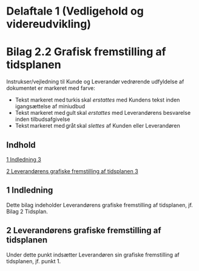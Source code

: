 # Delaftale 1 (Vedligehold og videreudvikling)

# Bilag 2.2 Grafisk fremstilling af tidsplanen

Instrukser/vejledning til Kunde og Leverandør vedrørende udfyldelse af dokumentet er markeret med farve:

- Tekst markeret med turkis skal *erstattes* med Kundens tekst inden igangsættelse af miniudbud
- Tekst markeret med gult skal *erstattes* med Leverandørens besvarelse inden tilbudsafgivelse
- Tekst markeret med gråt skal *slettes* af Kunden eller Leverandøren

## Indhold

[1	Indledning	3](.)

[2	Leverandørens grafiske fremstilling af tidsplanen	3](.)

## 1 Indledning

Dette bilag indeholder Leverandørens grafiske fremstilling af tidsplanen, jf. Bilag 2 Tidsplan.

## 2 Leverandørens grafiske fremstilling af tidsplanen

Under dette punkt indsætter Leverandøren sin grafiske fremstilling af tidsplanen, jf. punkt 1.